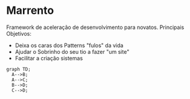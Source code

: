 # Marrento
Framework de aceleração de desenvolvimento para novatos.
Principais Objetivos:
* Deixa os caras dos Patterns "fulos" da vida
* Ajudar o Sobrinho do seu tio a fazer "um site"
* Facilitar a criação sistemas


```mermaid
graph TD;
  A-->B;
  A-->C;
  B-->D;
  C-->D;
```
